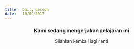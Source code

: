 ```yaml
---
title:  Daily Lesson
date:   10/09/2017
---
```


### <center>Kami sedang mengerjakan pelajaran ini</center>
<center>Silahkan kembali lagi nanti</center>
